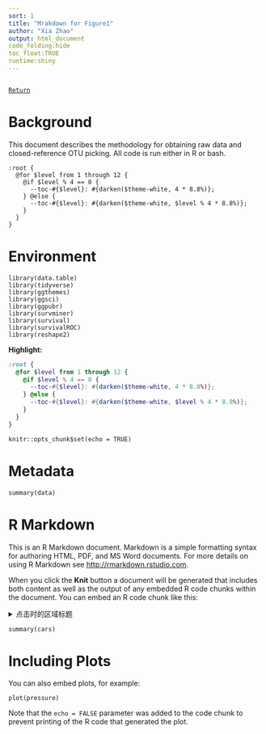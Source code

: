 ```yaml
---
sort: 1
title: "Mrakdown for Figure1"
author: "Xia Zhao"
output: html_document
code_folding:hide
toc_float:TRUE
runtime:shiny
---
```

```{r setup, include=FALSE}
```

[`Return`](./)

# Background

This document describes the methodology for obtaining raw data and closed-reference OTU picking. All code is run either in R or bash.


```
:root {
  @for $level from 1 through 12 {
    @if $level % 4 == 0 {
      --toc-#{$level}: #{darken($theme-white, 4 * 8.8%)};
    } @else {
      --toc-#{$level}: #{darken($theme-white, $level % 4 * 8.8%)};
    }
  }
}
```


# Environment

<script src="toggleR.js"></script> 
```{r}
library(data.table)
library(tidyverse)
library(ggthemes)
library(ggsci)
library(ggpubr)
library(survminer)
library(survival)
library(survivalROC)
library(reshape2)

```


**Highlight:**

```scss
:root {
  @for $level from 1 through 12 {
    @if $level % 4 == 0 {
      --toc-#{$level}: #{darken($theme-white, 4 * 8.8%)};
    } @else {
      --toc-#{$level}: #{darken($theme-white, $level % 4 * 8.8%)};
    }
  }
}
```


```{r setup, include=FALSE}
knitr::opts_chunk$set(echo = TRUE)
```

# Metadata

```
summary(data)

```


# R Markdown

This is an R Markdown document. Markdown is a simple formatting syntax for authoring HTML, PDF, and MS Word documents. For more details on using R Markdown see <http://rmarkdown.rstudio.com>.

When you click the **Knit** button a document will be generated that includes both content as well as the output of any embedded R code chunks within the document. You can embed an R code chunk like this:

<details>
  <summary>点击时的区域标题</summary>
  ```bash
  echo "hello shell"
  echo "hello python"
  ```
</details>

```{r cars}
summary(cars)
```

# Including Plots

You can also embed plots, for example:

```{r pressure, echo=FALSE}
plot(pressure)
```

Note that the `echo = FALSE` parameter was added to the code chunk to prevent printing of the R code that generated the plot.






